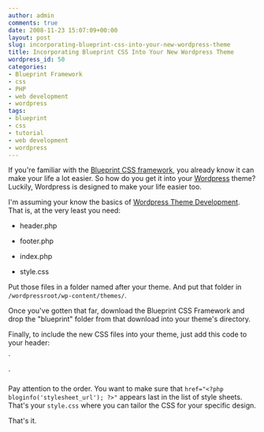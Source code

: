 ```yaml
---
author: admin
comments: true
date: 2008-11-23 15:07:09+00:00
layout: post
slug: incorporating-blueprint-css-into-your-new-wordpress-theme
title: Incorporating Blueprint CSS Into Your New Wordpress Theme
wordpress_id: 50
categories:
- Blueprint Framework
- css
- PHP
- web development
- wordpress
tags:
- blueprint
- css
- tutorial
- web development
- wordpress
---
```


If you're familiar with the [Blueprint CSS framework](http://www.blueprintcss.org/), you already know it can make your life a lot easier. So how do you get it into your [Wordpress](http://wordpress.org) theme? Luckily, Wordpress is designed to make your life easier too.

I'm assuming your know the basics of [Wordpress Theme Development](http://codex.wordpress.org/Theme_Development). That is, at the very least you need:



	
  * header.php

	
  * footer.php

	
  * index.php

	
  * style.css


Put those files in a folder named after your theme. And put that folder in `/wordpressroot/wp-content/themes/`.

Once you've gotten that far, download the Blueprint CSS Framework and drop the "blueprint" folder from that download into your theme's directory.

Finally, to include the new CSS files into your theme, just add this code to your header:

`<link rel="stylesheet" href="<?php bloginfo('stylesheet_directory'); ?>/blueprint/screen.css" type="text/css" media="screen, projection">
<link rel="stylesheet" href="<?php bloginfo('stylesheet_directory'); ?>/blueprint/print.css" type="text/css" media="print">
<!--[if IE]>
<link rel="stylesheet" href="<?php bloginfo('stylesheet_directory'); ?>/blueprint/ie.css" type="text/css" media="screen, projection">
<![endif]-->
<link rel="stylesheet" href="<?php bloginfo('stylesheet_url'); ?>" type="text/css" media="screen" />`

Pay attention to the order. You want to make sure that `href="<?php bloginfo('stylesheet_url'); ?>"` appears last in the list of style sheets. That's your `style.css` where you can tailor the CSS for your specific design.

That's it.
